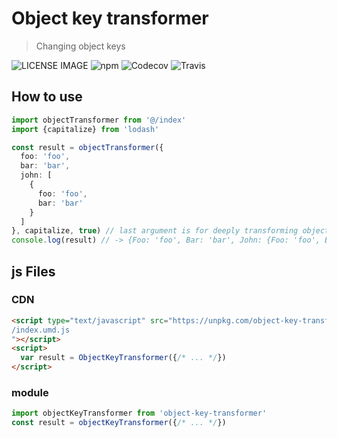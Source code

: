 # Object key transformer
> Changing object keys 

![LICENSE IMAGE](https://img.shields.io/npm/l/object-key-transformer.svg)
![npm](https://img.shields.io/npm/v/object-key-transformer.svg)
![Codecov](https://img.shields.io/codecov/c/github/bichikim/object-key-transformer.svg)
![Travis](https://img.shields.io/travis/bichikim/object-key-transformer.svg)
## How to use

```typescript
import objectTransformer from '@/index'
import {capitalize} from 'lodash'

const result = objectTransformer({
  foo: 'foo',
  bar: 'bar',
  john: [
    {
      foo: 'foo',
      bar: 'bar'
    } 
  ]
}, capitalize, true) // last argument is for deeply transforming objects
console.log(result) // -> {Foo: 'foo', Bar: 'bar', John: {Foo: 'foo', Bar: 'bar'}}
```

## js Files

### CDN
```html
<script type="text/javascript" src="https://unpkg.com/object-key-transformer@${npm version}/dist
/index.umd.js
"></script>
<script>
  var result = ObjectKeyTransformer({/* ... */})
</script>
```

### module
```typescript
import objectKeyTransformer from 'object-key-transformer'
const result = objectKeyTransformer({/* ... */})
```
